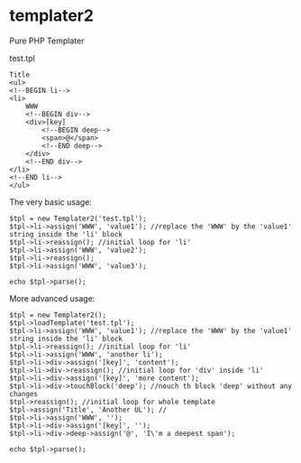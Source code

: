 templater2
==========

Pure PHP Templater

test.tpl

	Title
	<ul>
	<!--BEGIN li-->
	<li>
		WWW
		<!--BEGIN div-->
		<div>[key]
			<!--BEGIN deep-->
			<span>@</span>
			<!--END deep-->
		</div>
		<!--END div-->
	</li>
	<!--END li-->
	</ul>

The very basic usage:

	$tpl = new Templater2('test.tpl');
	$tpl->li->assign('WWW', 'value1'); //replace the 'WWW' by the 'value1' string inside the 'li' block
	$tpl->li->reassign(); //initial loop for 'li'
	$tpl->li->assign('WWW', 'value2');
	$tpl->li->reassign();
	$tpl->li->assign('WWW', 'value3');
	
	echo $tpl->parse();

More advanced usage:

	$tpl = new Templater2();
	$tpl->loadTemplate('test.tpl');
	$tpl->li->assign('WWW', 'value1'); //replace the 'WWW' by the 'value1' string inside the 'li' block
	$tpl->li->reassign(); //initial loop for 'li'
	$tpl->li->assign('WWW', 'another li');
	$tpl->li->div->assign('[key]', 'content');
	$tpl->li->div->reassign(); //initial loop for 'div' inside 'li'
	$tpl->li->div->assign('[key]', 'more content');
	$tpl->li->div->touchBlock('deep'); //nouch th block 'deep' without any changes
	$tpl->reassign(); //initial loop for whole template
	$tpl->assign('Title', 'Another UL'); //
	$tpl->li->assign('WWW', '');
	$tpl->li->div->assign('[key]', '');
	$tpl->li->div->deep->assign('@', 'I\'m a deepest span');

	echo $tpl->parse();
	
